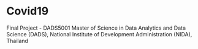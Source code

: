 # Covid19
Final Project - DADS5001
Master of Science in Data Analytics and Data Science (DADS), National Institute of Development Administration (NIDA), Thailand
